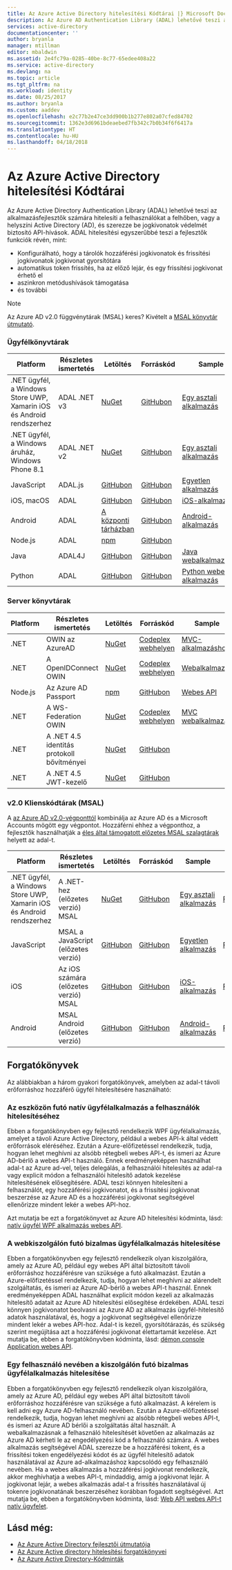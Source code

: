 ```yaml
---
title: Az Azure Active Directory hitelesítési Kódtárai |} Microsoft Docs
description: Az Azure AD Authentication Library (ADAL) lehetővé teszi az ügyfél alkalmazásfejlesztők számára könnyedén hitelesítheti a felhasználókat a felhőalapú vagy helyszíni Active Directory (AD) és majd a védelmét biztosító API-hívások hozzáférési tokenek beszerzése érdekében.
services: active-directory
documentationcenter: ''
author: bryanla
manager: mtillman
editor: mbaldwin
ms.assetid: 2e4fc79a-0285-40be-8c77-65edee408a22
ms.service: active-directory
ms.devlang: na
ms.topic: article
ms.tgt_pltfrm: na
ms.workload: identity
ms.date: 08/25/2017
ms.author: bryanla
ms.custom: aaddev
ms.openlocfilehash: e2c77b2e47ce3dd900b1b277e802a07cfed84702
ms.sourcegitcommit: 1362e3d6961bdeaebed7fb342c7b0b34f6f6417a
ms.translationtype: HT
ms.contentlocale: hu-HU
ms.lasthandoff: 04/18/2018
---
```

# <a name="azure-active-directory-authentication-libraries"></a>Az Azure Active Directory hitelesítési Kódtárai
Az Azure Active Directory Authentication Library (ADAL) lehetővé teszi az alkalmazásfejlesztők számára hitelesíti a felhasználókat a felhőben, vagy a helyszíni Active Directory (AD), és szerezze be jogkivonatok védelmét biztosító API-hívások. ADAL hitelesítési egyszerűbbé teszi a fejlesztők funkciók révén, mint:
 - Konfigurálható, hogy a tárolók hozzáférési jogkivonatok és frissítési jogkivonatok jogkivonat gyorsítótára
 - automatikus token frissítés, ha az előző lejár, és egy frissítési jogkivonat érhető el
 - aszinkron metódushívások támogatása
 - és további

> [!NOTE]
> Az Azure AD v2.0 függvénytárak (MSAL) keres? Kivételt a [MSAL könyvtár útmutató](https://docs.microsoft.com/azure/active-directory/develop/active-directory-v2-libraries).
>
>

### <a name="client-libraries"></a>Ügyfélkönyvtárak

| Platform | Részletes ismertetés | Letöltés | Forráskód | Sample | Leírások
| --- | --- | --- | --- | --- | --- |
| .NET ügyfél, a Windows Store UWP, Xamarin iOS és Android rendszerhez |ADAL .NET v3 |[NuGet](https://www.nuget.org/packages/Microsoft.IdentityModel.Clients.ActiveDirectory) |[GitHubon](https://github.com/AzureAD/azure-activedirectory-library-for-dotnet) | [Egy asztali alkalmazás](https://docs.microsoft.com/azure/active-directory/active-directory-devquickstarts-dotnet) |[Referencia](https://docs.microsoft.com/dotnet/api/?view=identitymodelclientsad-3.13.9) |
| .NET ügyfél, a Windows áruház, Windows Phone 8.1 |ADAL .NET v2 |[NuGet](https://www.nuget.org/packages/Microsoft.IdentityModel.Clients.ActiveDirectory/2.28.4) |[GitHubon](https://github.com/AzureAD/azure-activedirectory-library-for-dotnet/releases/tag/v2.28.4) | [Egy asztali alkalmazás](https://github.com/AzureADQuickStarts/NativeClient-DotNet/releases/tag/v2.X) | |
| JavaScript |ADAL.js |[GitHubon](https://github.com/AzureAD/azure-activedirectory-library-for-js) |[GitHubon](https://github.com/AzureAD/azure-activedirectory-library-for-js) |[Egyetlen alkalmazás](https://github.com/Azure-Samples/active-directory-javascript-singlepageapp-dotnet-webapi) | |
| iOS, macOS |ADAL |[GitHubon](https://github.com/AzureAD/azure-activedirectory-library-for-objc/releases) |[GitHubon](https://github.com/AzureAD/azure-activedirectory-library-for-objc) |[iOS-alkalmazás](https://docs.microsoft.com/azure/active-directory/active-directory-devquickstarts-ios) | [Referencia](https://cocoapods.org/pods/ADAL)|
| Android |ADAL |[A központi tárházban](http://search.maven.org/remotecontent?filepath=com/microsoft/aad/adal/) |[GitHubon](https://github.com/AzureAD/azure-activedirectory-library-for-android) |[Android-alkalmazás](https://docs.microsoft.com/azure/active-directory/active-directory-devquickstarts-android) | [JavaDocs](http://javadoc.io/doc/com.microsoft.aad/adal/)|
| Node.js |ADAL |[npm](https://www.npmjs.com/package/adal-node) |[GitHubon](https://github.com/AzureAD/azure-activedirectory-library-for-nodejs) | | |
| Java |ADAL4J |[GitHubon](https://github.com/AzureAD/azure-activedirectory-library-for-java) |[GitHubon](https://github.com/AzureAD/azure-activedirectory-library-for-java) |[Java webalkalmazások](https://docs.microsoft.com/azure/active-directory/active-directory-devquickstarts-webapp-java) | |
| Python |ADAL |[GitHubon](https://github.com/AzureAD/azure-activedirectory-library-for-python) |[GitHubon](https://github.com/AzureAD/azure-activedirectory-library-for-python) |[Python webes alkalmazás](https://github.com/Azure-Samples/active-directory-python-webapp-graphapi) | |

### <a name="server-libraries"></a>Server könyvtárak

| Platform | Részletes ismertetés | Letöltés | Forráskód | Sample | Leírások
| --- | --- | --- | --- | --- | --- |
| .NET |OWIN az AzureAD|[NuGet](https://www.nuget.org/packages/Microsoft.Owin.Security.ActiveDirectory/) |[Codeplex webhelyen](http://katanaproject.codeplex.com) |[MVC-alkalmazáshoz](https://docs.microsoft.com/azure/active-directory/active-directory-devquickstarts-webapp-dotnet) | |
| .NET |A OpenIDConnect OWIN |[NuGet](https://www.nuget.org/packages/Microsoft.Owin.Security.OpenIdConnect) |[Codeplex webhelyen](http://katanaproject.codeplex.com) |[Webalkalmazás](https://github.com/AzureADSamples/WebApp-OpenIDConnect-DotNet) | |
| Node.js |Az Azure AD Passport |[npm](https://www.npmjs.com/package/passport-azure-ad) |[GitHubon](https://github.com/AzureAD/passport-azure-ad) | [Webes API](https://docs.microsoft.com/azure/active-directory/active-directory-devquickstarts-webapi-nodejs)| |
| .NET |A WS-Federation OWIN |[NuGet](https://www.nuget.org/packages/Microsoft.Owin.Security.WsFederation) |[Codeplex webhelyen](http://katanaproject.codeplex.com) |[MVC webalkalmazás](https://github.com/AzureADSamples/WebApp-WSFederation-DotNet) | |
| .NET |A .NET 4.5 identitás protokoll bővítményei |[NuGet](https://www.nuget.org/packages/Microsoft.IdentityModel.Protocol.Extensions) |[GitHubon](https://github.com/AzureAD/azure-activedirectory-identitymodel-extensions-for-dotnet) | | |
| .NET |A .NET 4.5 JWT-kezelő |[NuGet](https://www.nuget.org/packages/System.IdentityModel.Tokens.Jwt) |[GitHubon](https://github.com/AzureAD/azure-activedirectory-identitymodel-extensions-for-dotnet) | | |

### <a name="v20-client-libraries-msal"></a>v2.0 Klienskódtárak (MSAL)

A [az Azure AD v2.0-végponttól](https://docs.microsoft.com/azure/active-directory/develop/active-directory-v2-compare) kombinálja az Azure AD és a Microsoft Accounts mögött egy végpontot. Hozzáférni ehhez a végponthoz, a fejlesztők használhatják a [éles által támogatott előzetes MSAL szalagtárak](https://docs.microsoft.com/azure/active-directory/develop/active-directory-v2-libraries) helyett az adal-t.

| Platform | Részletes ismertetés | Letöltés | Forráskód | Sample | Leírások
| --- | --- | --- | --- | --- | --- |
| .NET ügyfél, a Windows Store UWP, Xamarin iOS és Android rendszerhez |A .NET-hez (előzetes verzió) MSAL |[NuGet](https://www.nuget.org/packages/Microsoft.Identity.Client/1.1.0-preview) |[GitHubon](https://github.com/AzureAD/microsoft-authentication-library-for-dotnet) | [Egy asztali alkalmazás](~/articles/active-directory/develop/guidedsetups/active-directory-windesktop.md) |[Referencia](https://docs.microsoft.com/dotnet/api/?view=identityclient-1.1.0-preview) |
| JavaScript |MSAL a JavaScript (előzetes verzió) |[GitHubon](https://github.com/AzureAD/microsoft-authentication-library-for-js) |[GitHubon](https://github.com/AzureAD/microsoft-authentication-library-for-js) | [Egyetlen alkalmazás](~/articles/active-directory/develop/GuidedSetups/active-directory-javascriptspa.md) | [Referencia](https://htmlpreview.github.io/?https://raw.githubusercontent.com/AzureAD/microsoft-authentication-library-for-js/blob/dev/docs/classes/_useragentapplication_.msal.useragentapplication.html) |
| iOS |Az iOS számára (előzetes verzió) MSAL |[GitHubon](https://github.com/AzureAD/microsoft-authentication-library-for-objc) |[GitHubon](https://github.com/AzureAD/microsoft-authentication-library-for-objc) | [iOS-alkalmazás](~/articles/active-directory/develop/GuidedSetups/active-directory-ios.md) | [Referencia](https://azuread.github.io/docs/objc/) |
| Android |MSAL Android (előzetes verzió) |[GitHubon](https://github.com/AzureAD/microsoft-authentication-library-for-android) |[GitHubon](https://github.com/AzureAD/microsoft-authentication-library-for-android) | [Android-alkalmazás](~/articles/active-directory/develop/GuidedSetups/active-directory-android.md) | [Referencia](http://javadoc.io/doc/com.microsoft.identity.client/msal/0.1.1) |

## <a name="scenarios"></a>Forgatókönyvek

Az alábbiakban a három gyakori forgatókönyvek, amelyben az adal-t távoli erőforráshoz hozzáférő ügyfél hitelesítésére használható:  

### <a name="authenticating-users-of-a-native-client-application-running-on-a-device"></a>Az eszközön futó natív ügyfélalkalmazás a felhasználók hitelesítéséhez

Ebben a forgatókönyvben egy fejlesztő rendelkezik WPF ügyfélalkalmazás, amelyet a távoli Azure Active Directory, például a webes API-k által védett erőforrások eléréséhez. Ezután a Azure-előfizetéssel rendelkezik, tudja, hogyan lehet meghívni az alsóbb rétegbeli webes API-t, és ismeri az Azure AD-bérlő a webes API-t használó. Ennek eredményeképpen használhat adal-t az Azure ad-vel, teljes delegálás, a felhasználói hitelesítés az adal-ra vagy explicit módon a felhasználói hitelesítő adatok kezelése hitelesítésének elősegítésére. ADAL teszi könnyen hitelesíteni a felhasználót, egy hozzáférési jogkivonatot, és a frissítési jogkivonat beszerzése az Azure AD és a hozzáférési jogkivonat segítségével ellenőrizze mindent lekér a webes API-hoz.

Azt mutatja be ezt a forgatókönyvet az Azure AD hitelesítési kódminta, lásd: [natív ügyfél WPF alkalmazás webes API](https://github.com/azureadsamples/nativeclient-dotnet).

### <a name="authenticating-a-confidential-client-application-running-on-a-web-server"></a>A webkiszolgálón futó bizalmas ügyfélalkalmazás hitelesítése

Ebben a forgatókönyvben egy fejlesztő rendelkezik olyan kiszolgálóra, amely az Azure AD, például egy webes API által biztosított távoli erőforráshoz hozzáférésre van szüksége a futó alkalmazást. Ezután a Azure-előfizetéssel rendelkezik, tudja, hogyan lehet meghívni az alárendelt szolgáltatás, és ismeri az Azure AD-bérlő a webes API-t használ. Ennek eredményeképpen ADAL használhat explicit módon kezeli az alkalmazás hitelesítő adatait az Azure AD hitelesítési elősegítése érdekében. ADAL teszi könnyen jogkivonatot beolvasni az Azure AD az alkalmazás ügyfél-hitelesítő adatok használatával, és, hogy a jogkivonat segítségével ellenőrizze mindent lekér a webes API-hoz. Adal-t is kezeli, gyorsítótárazás, és szükség szerint megújítása azt a hozzáférési jogkivonat élettartamát kezelése. Azt mutatja be, ebben a forgatókönyvben kódminta, lásd: [démon console Application webes API](https://github.com/AzureADSamples/Daemon-DotNet).

### <a name="authenticating-a-confidential-client-application-running-on-a-server-on-behalf-of-a-user"></a>Egy felhasználó nevében a kiszolgálón futó bizalmas ügyfélalkalmazás hitelesítése

Ebben a forgatókönyvben egy fejlesztő rendelkezik olyan kiszolgálóra, amely az Azure AD, például egy webes API által biztosított távoli erőforráshoz hozzáférésre van szüksége a futó alkalmazást. A kérelem is kell adni egy Azure AD-felhasználó nevében. Ezután a Azure-előfizetéssel rendelkezik, tudja, hogyan lehet meghívni az alsóbb rétegbeli webes API-t, és ismeri az Azure AD bérlői a szolgáltatás által használt. A webalkalmazásnak a felhasználó hitelesítését követően az alkalmazás az Azure AD kérheti le az engedélyezési kód a felhasználó számára. A webes alkalmazás segítségével ADAL szerezze be a hozzáférési tokent, és a frissítési token engedélyezési kódot és az ügyfél hitelesítő adatok használatával az Azure ad-alkalmazáshoz kapcsolódó egy felhasználó nevében. Ha a webes alkalmazás a hozzáférési jogkivonat rendelkezik, akkor meghívhatja a webes API-t, mindaddig, amíg a jogkivonat lejár. A jogkivonat lejár, a webes alkalmazás adal-t a frissítés használatával új tokenre jogkivonatának beszerzéséhez korábban fogadott segítségével. Azt mutatja be, ebben a forgatókönyvben kódminta, lásd: [Web API webes API-t natív ügyfelet](https://github.com/Azure-Samples/active-directory-dotnet-webapi-onbehalfof).

## <a name="see-also"></a>Lásd még:

- [Az Azure Active Directory fejlesztői útmutatója](active-directory-developers-guide.md)
- [Az Azure Active directory hitelesítési forgatókönyvei](active-directory-authentication-scenarios.md)
- [Az Azure Active Directory-Kódminták](active-directory-code-samples.md)
